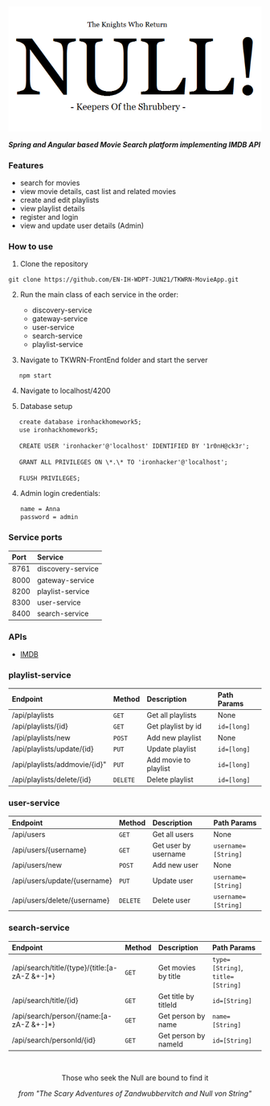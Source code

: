 <p align="center">
   <img src="https://github.com/EN-IH-WDPT-JUN21/TKWRN-MovieApp/blob/main/nullLogo.png?raw=true">
</p>

<i><b>Spring and Angular based Movie Search platform implementing IMDB API </b></i>

### Features 
- search for movies
- view movie details, cast list and related movies
- create and edit playlists
- view playlist details
- register and login 
- view and update user details (Admin)

### How to use

1. Clone the repository
```
git clone https://github.com/EN-IH-WDPT-JUN21/TKWRN-MovieApp.git
```
2. Run the main class of each service in the order:
    - discovery-service
    - gateway-service
    - user-service
    - search-service
    - playlist-service
    

3. Navigate to TKWRN-FrontEnd folder and start the server 

```
   npm start 
```

4. Navigate to localhost/4200


5. Database setup
```
   create database ironhackhomework5;
   use ironhackhomework5;
   
   CREATE USER 'ironhacker'@'localhost' IDENTIFIED BY '1r0nH@ck3r';
   
   GRANT ALL PRIVILEGES ON \*.\* TO 'ironhacker'@'localhost';
   
   FLUSH PRIVILEGES;
```


4. Admin login credentials:

   
   ```
   name = Anna
   password = admin
   ```


### Service ports
| Port | Service
| :--- | :--- 
| 8761 | discovery-service
| 8000 | gateway-service
| 8200 | playlist-service
| 8300 | user-service
| 8400 | search-service

### APIs

- [IMDB](https://imdb-api.com/api)

### playlist-service

| Endpoint | Method | Description | Path Params
| :--- | :--- | :--- | :--- 
| /api/playlists| `GET` | Get all playlists | None
| /api/playlists/{id} | `GET` | Get playlist by id | `id=[long]`
| /api/playlists/new | `POST` | Add new playlist | None
| /api/playlists/update/{id} | `PUT` | Update playlist | `id=[long]`
| /api/playlists/addmovie/{id}" | `PUT` | Add movie to playlist | `id=[long]`
| /api/playlists/delete/{id} | `DELETE` | Delete playlist| `id=[long]`

### user-service

| Endpoint | Method | Description | Path Params
| :--- | :--- | :--- | :--- 
| /api/users | `GET` | Get all users | None
| /api/users/{username} | `GET` | Get user by username| `username=[String]`
| /api/users/new | `POST` | Add new user | None
| /api/users/update/{username} | `PUT` | Update user | `username=[String]`
| /api/users/delete/{username} | `DELETE` | Delete user | `username=[String]`

### search-service 

| Endpoint | Method | Description | Path Params
| :--- | :--- | :--- | :--- 
| /api/search/title/{type}/{title:[a-zA-Z &+-]*} | `GET` | Get movies by title | `type=[String]`, `title=[String]`
| /api/search/title/{id} | `GET` | Get title by titleId | `id=[String]`
| /api/search/person/{name:[a-zA-Z &+-]*} | `GET` | Get person by name | `name=[String]`
| /api/search/personId/{id} | `GET` | Get person by nameId | `id=[String]`


<br/>

<p align="center">Those who seek the Null are bound to find it</p>
<p align="center"><i>from "The Scary Adventures of Zandwubbervitch and Null von String"</i></p>




